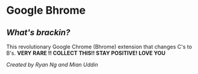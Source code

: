 # Google Bhrome
## *What's brackin?*

This revolutionary Google Chrome (Bhrome) extension that changes C's to B's. **VERY RARE !! COLLECT THIS!! STAY POSITIVE! LOVE YOU**

*Created by Ryan Ng and Mian Uddin*
